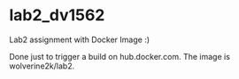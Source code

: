 # lab2_dv1562
Lab2 assignment with Docker Image :)

Done just to trigger a build on hub.docker.com. The image is wolverine2k/lab2.
